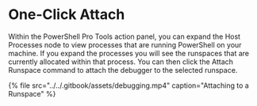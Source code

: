 # One-Click Attach

Within the PowerShell Pro Tools action panel, you can expand the Host Processes node to view processes that are running PowerShell on your machine. If you expand the processes you will see the runspaces that are currently allocated within that process. You can then click the Attach Runspace command to attach the debugger to the selected runspace. 

{% file src="../../.gitbook/assets/debugging.mp4" caption="Attaching to a Runspace" %}

